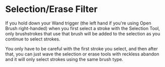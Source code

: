 # Selection/Erase Filter

If you hold down your Wand trigger (the left hand if you're using Open Brush right-handed) when you first select a stroke with the Selection Tool, only brushstrokes that use that brush will be added to the selection as you continue to select strokes.

You only have to be careful with the first stroke you select, and then after that, you can just wave the selection or erase tools with reckless abandon and it will only select strokes using the same brush type.
